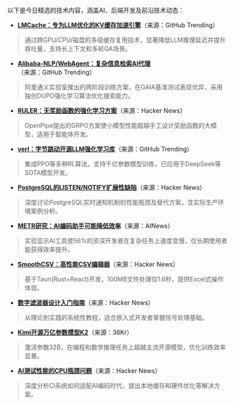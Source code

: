 以下是今日精选的技术内容，涵盖AI、后端开发及前沿技术动态：

- **[LMCache：专为LLM优化的KV缓存加速引擎](https://github.com/LMCache/LMCache)**（来源：GitHub Trending）  
> 通过跨GPU/CPU/磁盘的多级缓存复用技术，显著降低LLM推理延迟并提升吞吐量，支持长上下文和多轮QA场景。

- **[Alibaba-NLP/WebAgent：复杂信息检索AI代理](https://github.com/Alibaba-NLP/WebAgent)**（来源：GitHub Trending）  
> 阿里通义实验室推出的两阶段训练方案，在GAIA基准测试表现优异，采用独创DUPO强化学习算法优化搜索能力。

- **[RULER：无奖励函数的强化学习方案](https://news.ycombinator.com/item?id=44535078)**（来源：Hacker News）  
> OpenPipe提出的GRPO方案使小模型性能超越手工设计奖励函数的大模型，适用于智能体开发。

- **[verl：字节跳动开源LLM强化学习库](https://github.com/volcengine/verl)**（来源：GitHub Trending）  
> 集成PPO等多种RL算法，支持千亿参数模型训练，已应用于DeepSeek等SOTA模型开发。

- **[PostgreSQL的LISTEN/NOTIFY扩展性缺陷](https://news.ycombinator.com/item?id=44490510)**（来源：Hacker News）  
> 深度讨论PostgreSQL实时通知机制的性能瓶颈及替代方案，含实际生产环境案例分析。

- **[METR研究：AI编码助手可能降低效率](https://twitter.com/METR_Evals/status/1943401701052158240)**（来源：AINews）  
> 实验显示AI工具使56%的资深开发者在复杂任务上速度变慢，仅长期使用者能获得效率提升。

- **[SmoothCSV：高性能CSV编辑器](https://news.ycombinator.com/item?id=44537558)**（来源：Hacker News）  
> 基于Tauri(Rust+React)开发，100MB文件处理仅1.6秒，提供Excel式操作体验。

- **[数字滤波器设计入门指南](https://news.ycombinator.com/item?id=44535977)**（来源：Hacker News）  
> 从理论到实践的系统性教程，适合嵌入式开发者掌握信号处理基础。

- **[Kimi开源万亿参数模型K2](https://36kr.com/newsflashes/3374675771054595)**（来源：36Kr）  
> 激活参数32B，在编程和数学推理任务上超越主流开源模型，优化训练效率显著。

- **[AI测试性能的CPU瓶颈问题](https://news.ycombinator.com/item?id=44490340)**（来源：Hacker News）  
> 深度分析CI系统如何适配AI编码时代，提出本地缓存和硬件优化等解决方案。
